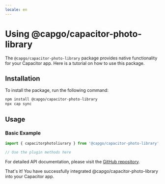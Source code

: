 ```yaml
---
locale: en
---
```

# Using @capgo/capacitor-photo-library

The `@capgo/capacitor-photo-library` package provides native functionality for your Capacitor app. Here is a tutorial on how to use this package.

## Installation

To install the package, run the following command:

```bash
npm install @capgo/capacitor-photo-library
npx cap sync
```

## Usage

### Basic Example

```typescript
import { capacitorphotoliurary } from '@capgo/capacitor-photo-library';

// Use the plugin methods here
```

For detailed API documentation, please visit the [GitHub repository](https://github.com/Cap-go/capacitor-photo-library).

That's it! You have successfully integrated @capgo/capacitor-photo-library into your Capacitor app.
